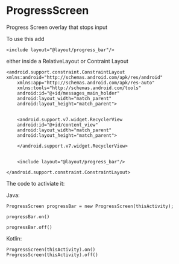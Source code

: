 # ProgressScreen
Progress Screen overlay that stops input

To use this add 

	<include layout="@layout/progress_bar"/>
	
either inside a RelativeLayout or Contraint Layout


	<android.support.constraint.ConstraintLayout xmlns:android="http://schemas.android.com/apk/res/android"
    	xmlns:app="http://schemas.android.com/apk/res-auto"
    	xmlns:tools="http://schemas.android.com/tools"
    	android:id="@+id/messages_main_holder"
    	android:layout_width="match_parent"
    	android:layout_height="match_parent">


    	<android.support.v7.widget.RecyclerView
        android:id="@+id/content_view"
        android:layout_width="match_parent"
        android:layout_height="match_parent">

    	</android.support.v7.widget.RecyclerView>


    	<include layout="@layout/progress_bar"/>

	</android.support.constraint.ConstraintLayout>


The code to activiate it:

Java:
  
	ProgressScreen progressBar = new ProgressScreen(thisActivity);
	
	progressBar.on()
	
	progressBar.off() 
	

Kotlin:

	ProgressScreen(thisActivity).on()
	ProgressScreen(thisActivity).off()
	